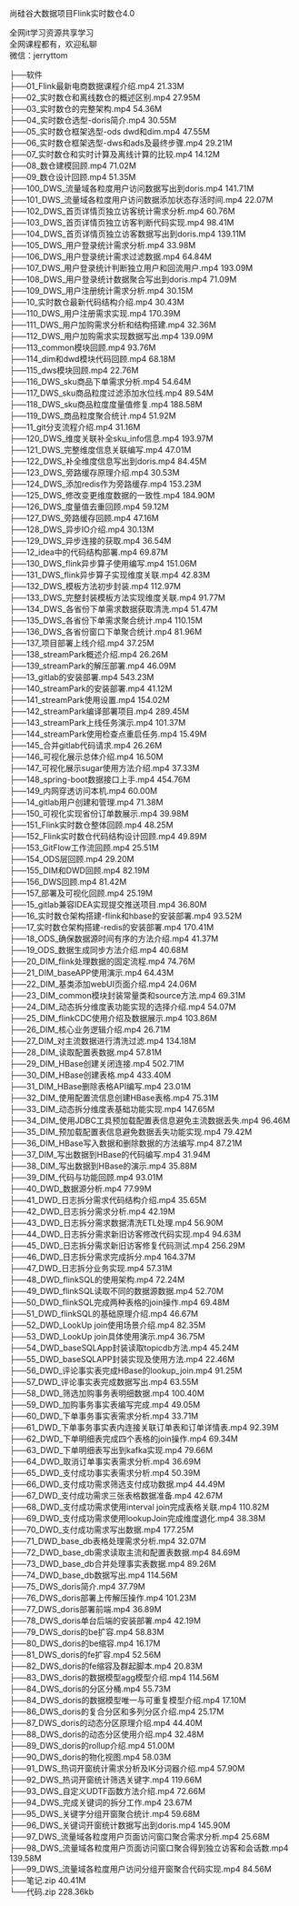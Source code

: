 尚硅谷大数据项目Flink实时数仓4.0

全网it学习资源共享学习<br>全网课程都有，欢迎私聊<br>微信：jerryttom<br>

├──软件<br> ├──01_Flink最新电商数据课程介绍.mp4 21.33M<br> ├──02_实时数仓和离线数仓的概述区别.mp4 27.95M<br> ├──03_实时数仓的完整架构.mp4 54.36M<br> ├──04_实时数仓选型-doris简介.mp4 30.55M<br> ├──05_实时数仓框架选型-ods dwd和dim.mp4 47.55M<br> ├──06_实时数仓框架选型-dws和ads及最终步骤.mp4 29.21M<br> ├──07_实时数仓和实时计算及离线计算的比较.mp4 14.12M<br> ├──08_数仓建模回顾.mp4 71.02M<br> ├──09_数仓设计回顾.mp4 51.35M<br> ├──100_DWS_流量域各粒度用户访问数据写出到doris.mp4 141.71M<br> ├──101_DWS_流量域各粒度用户访问数据添加状态存活时间.mp4 22.07M<br> ├──102_DWS_首页详情页独立访客统计需求分析.mp4 60.76M<br> ├──103_DWS_首页详情页独立访客判断代码实现.mp4 98.41M<br> ├──104_DWS_首页详情页独立访客数据写出到doris.mp4 139.11M<br> ├──105_DWS_用户登录统计需求分析.mp4 33.98M<br> ├──106_DWS_用户登录统计需求过滤数据.mp4 64.84M<br> ├──107_DWS_用户登录统计判断独立用户和回流用户.mp4 193.09M<br> ├──108_DWS_用户登录统计数据聚合写出到doris.mp4 71.09M<br> ├──109_DWS_用户注册统计需求分析.mp4 30.15M<br> ├──10_实时数仓最新代码结构介绍.mp4 30.43M<br> ├──110_DWS_用户注册需求实现.mp4 170.39M<br> ├──111_DWS_用户加购需求分析和结构搭建.mp4 32.36M<br> ├──112_DWS_用户加购需求实现数据写出.mp4 139.09M<br> ├──113_common模块回顾.mp4 93.76M<br> ├──114_dim和dwd模块代码回顾.mp4 68.18M<br> ├──115_dws模块回顾.mp4 22.76M<br> ├──116_DWS_sku商品下单需求分析.mp4 54.64M<br> ├──117_DWS_sku商品粒度过滤添加水位线.mp4 89.54M<br> ├──118_DWS_sku商品粒度度量值修复.mp4 188.58M<br> ├──119_DWS_商品粒度聚合统计.mp4 51.92M<br> ├──11_git分支流程介绍.mp4 31.16M<br> ├──120_DWS_维度关联补全sku_info信息.mp4 193.97M<br> ├──121_DWS_完整维度信息关联编写.mp4 47.01M<br> ├──122_DWS_补全维度信息写出到doris.mp4 84.45M<br> ├──123_DWS_旁路缓存原理介绍.mp4 30.53M<br> ├──124_DWS_添加redis作为旁路缓存.mp4 153.23M<br> ├──125_DWS_修改变更维度数据的一致性.mp4 184.90M<br> ├──126_DWS_度量值去重回顾.mp4 59.12M<br> ├──127_DWS_旁路缓存回顾.mp4 47.16M<br> ├──128_DWS_异步IO介绍.mp4 30.13M<br> ├──129_DWS_异步连接的获取.mp4 36.54M<br> ├──12_idea中的代码结构部署.mp4 69.87M<br> ├──130_DWS_flink异步算子使用编写.mp4 151.06M<br> ├──131_DWS_flink异步算子实现维度关联.mp4 42.83M<br> ├──132_DWS_模板方法初步封装.mp4 112.97M<br> ├──133_DWS_完整封装模板方法实现维度关联.mp4 91.77M<br> ├──134_DWS_各省份下单需求数据获取清洗.mp4 51.47M<br> ├──135_DWS_各省份下单需求聚合统计.mp4 110.15M<br> ├──136_DWS_各省份窗口下单聚合统计.mp4 81.96M<br> ├──137_项目部署上线介绍.mp4 37.25M<br> ├──138_streamPark概述介绍.mp4 26.26M<br> ├──139_streamPark的解压部署.mp4 46.09M<br> ├──13_gitlab的安装部署.mp4 543.23M<br> ├──140_streamPark的安装部署.mp4 41.12M<br> ├──141_streamPark使用设置.mp4 154.02M<br> ├──142_streamPark编译部署项目.mp4 289.45M<br> ├──143_streamPark上线任务演示.mp4 101.37M<br> ├──144_streamPark使用检查点重启任务.mp4 15.49M<br> ├──145_合并gitlab代码请求.mp4 26.26M<br> ├──146_可视化展示总体介绍.mp4 16.50M<br> ├──147_可视化展示sugar使用方法介绍.mp4 37.33M<br> ├──148_spring-boot数据接口上手.mp4 454.76M<br> ├──149_内网穿透访问本机.mp4 60.00M<br> ├──14_gitlab用户创建和管理.mp4 71.38M<br> ├──150_可视化实现省份订单数展示.mp4 39.98M<br> ├──151_Flink实时数仓整体回顾.mp4 48.25M<br> ├──152_Flink实时数仓代码结构设计回顾.mp4 49.89M<br> ├──153_GitFlow工作流回顾.mp4 25.51M<br> ├──154_ODS层回顾.mp4 29.20M<br> ├──155_DIM和DWD回顾.mp4 82.19M<br> ├──156_DWS回顾.mp4 81.42M<br> ├──157_部署及可视化回顾.mp4 25.19M<br> ├──15_gitlab兼容IDEA实现提交推送项目.mp4 36.80M<br> ├──16_实时数仓架构搭建-flink和hbase的安装部署.mp4 93.52M<br> ├──17_实时数仓架构搭建-redis的安装部署.mp4 170.41M<br> ├──18_ODS_确保数据源时间有序的方法介绍.mp4 41.37M<br> ├──19_ODS_数据生成同步方法介绍.mp4 40.68M<br> ├──20_DIM_flink处理数据的固定流程.mp4 74.76M<br> ├──21_DIM_baseAPP使用演示.mp4 64.43M<br> ├──22_DIM_基类添加webUI页面介绍.mp4 24.06M<br> ├──23_DIM_common模块封装常量类和source方法.mp4 69.31M<br> ├──24_DIM_动态拆分维度表功能实现的选择介绍.mp4 54.07M<br> ├──25_DIM_flinkCDC使用介绍及数据展示.mp4 103.86M<br> ├──26_DIM_核心业务逻辑介绍.mp4 26.71M<br> ├──27_DIM_对主流数据进行清洗过滤.mp4 134.18M<br> ├──28_DIM_读取配置表数据.mp4 57.81M<br> ├──29_DIM_HBase创建关闭连接.mp4 502.71M<br> ├──30_DIM_HBase创建表格.mp4 433.40M<br> ├──31_DIM_HBase删除表格API编写.mp4 23.01M<br> ├──32_DIM_使用配置流信息创建HBase表格.mp4 75.31M<br> ├──33_DIM_动态拆分维度表基础功能实现.mp4 147.65M<br> ├──34_DIM_使用JDBC工具预加载配置表信息避免主流数据丢失.mp4 96.46M<br> ├──35_DIM_预加载配置表信息避免数据丢失功能实现.mp4 79.42M<br> ├──36_DIM_HBase写入数据和删除数据的方法编写.mp4 87.21M<br> ├──37_DIM_写出数据到HBase的代码编写.mp4 31.94M<br> ├──38_DIM_写出数据到HBase的演示.mp4 35.88M<br> ├──39_DIM_代码与功能回顾.mp4 93.01M<br> ├──40_DWD_数据源分析.mp4 77.99M<br> ├──41_DWD_日志拆分需求代码结构介绍.mp4 35.65M<br> ├──42_DWD_日志拆分需求分析.mp4 42.19M<br> ├──43_DWD_日志拆分需求数据清洗ETL处理.mp4 56.90M<br> ├──44_DWD_日志拆分需求新旧访客修改代码实现.mp4 94.63M<br> ├──45_DWD_日志拆分需求新旧访客修复代码测试.mp4 256.29M<br> ├──46_DWD_日志拆分需求完成拆分.mp4 164.37M<br> ├──47_DWD_日志拆分业务实现.mp4 57.31M<br> ├──48_DWD_flinkSQL的使用架构.mp4 72.24M<br> ├──49_DWD_flinkSQL读取不同的数据源数据.mp4 52.70M<br> ├──50_DWD_flinkSQL完成两种表格的join操作.mp4 69.48M<br> ├──51_DWD_flinkSQL的基础原理介绍.mp4 46.67M<br> ├──52_DWD_LookUp join使用场景介绍.mp4 82.35M<br> ├──53_DWD_LookUp join具体使用演示.mp4 36.75M<br> ├──54_DWD_baseSQLApp封装读取topicdb方法.mp4 45.24M<br> ├──55_DWD_baseSQLAPP封装实现及使用方法.mp4 22.46M<br> ├──56_DWD_评论事实表完成HBase的lookup_join.mp4 91.25M<br> ├──57_DWD_评论事实表完成数据写出.mp4 63.55M<br> ├──58_DWD_筛选加购事务表明细数据.mp4 100.40M<br> ├──59_DWD_加购事务事实表编写完成.mp4 49.05M<br> ├──60_DWD_下单事务事实表需求分析.mp4 33.71M<br> ├──61_DWD_下单事务事实表内连接关联订单表和订单详情表.mp4 92.39M<br> ├──62_DWD_下单明细表完成四个表格的join操作.mp4 69.34M<br> ├──63_DWD_下单明细表写出到kafka实现.mp4 79.66M<br> ├──64_DWD_取消订单事实表需求分析.mp4 36.69M<br> ├──65_DWD_支付成功事实表需求分析.mp4 50.39M<br> ├──66_DWD_支付成功需求筛选支付成功数据.mp4 44.49M<br> ├──67_DWD_支付成功需求三张表格数据准备.mp4 42.67M<br> ├──68_DWD_支付成功需求使用interval join完成表格关联.mp4 110.82M<br> ├──69_DWD_支付成功需求使用lookupJoin完成维度退化.mp4 38.38M<br> ├──70_DWD_支付成功需求写出数据.mp4 177.25M<br> ├──71_DWD_base_db表格处理需求分析.mp4 32.07M<br> ├──72_DWD_base_db需求读取主流和配置表数据.mp4 84.69M<br> ├──73_DWD_base_db合并处理事实表数据.mp4 89.26M<br> ├──74_DWD_base_db数据写出.mp4 114.56M<br> ├──75_DWS_doris简介.mp4 37.79M<br> ├──76_DWS_doris部署上传解压操作.mp4 101.23M<br> ├──77_DWS_doris部署前端.mp4 36.89M<br> ├──78_DWS_doris单台后端的安装部署.mp4 42.19M<br> ├──79_DWS_doris的be扩容.mp4 58.83M<br> ├──80_DWS_doris的be缩容.mp4 16.17M<br> ├──81_DWS_doris的fe扩容.mp4 52.56M<br> ├──82_DWS_doris的fe缩容及群起脚本.mp4 20.83M<br> ├──83_DWS_doris的数据模型agg模型介绍.mp4 114.56M<br> ├──84_DWS_doris的分区分桶.mp4 55.73M<br> ├──84_DWS_doris的数据模型唯一与可重复模型介绍.mp4 17.10M<br> ├──86_DWS_doris的复合分区和多列分区介绍.mp4 25.17M<br> ├──87_DWS_doris的动态分区原理介绍.mp4 44.40M<br> ├──88_DWS_doris的动态分区使用介绍.mp4 32.48M<br> ├──89_DWS_doris的rollup介绍.mp4 51.00M<br> ├──90_DWS_doris的物化视图.mp4 58.03M<br> ├──91_DWS_热词开窗统计需求分析及IK分词器介绍.mp4 57.90M<br> ├──92_DWS_热词开窗统计筛选关键字.mp4 119.66M<br> ├──93_DWS_自定义UDTF函数方法介绍.mp4 72.66M<br> ├──94_DWS_完成关键词的拆分工作.mp4 23.67M<br> ├──95_DWS_关键字分组开窗聚合统计.mp4 59.68M<br> ├──96_DWS_关键词开窗统计数据写出到doris.mp4 145.90M<br> ├──97_DWS_流量域各粒度用户页面访问窗口聚合需求分析.mp4 25.68M<br> ├──98_DWS_流量域各粒度用户页面访问窗口聚合得到独立访客和会话数.mp4 139.58M<br> ├──99_DWS_流量域各粒度用户访问分组开窗聚合代码实现.mp4 84.56M<br> ├──笔记.zip 40.41M<br> └──代码.zip 228.36kb
